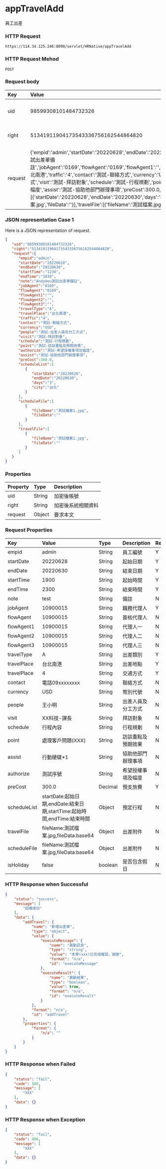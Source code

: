 # appTravelAdd
員工出差

### HTTP Request
```
https://114.34.125.246:8090/servlet/HRNative/appTravelAdd
```

### HTTP Request Mehod
```
POST
```

### Request body
| Key | Value | Type | Description |
|:----------|:-------------|:-----|:------------|
| uid | 98599308101484732326 | String | 需透過appLogin取得
| right | 51341911904173543336756162544864820 | String | 需透過appLogin取得 |
| request | {'empid':'admin','startDate':'20220628','endDate':'20220630','startTime':'1230','endTime':'1830','note':'AndyHou測試出差單備註','jobAgent':'0169','flowAgent':'0169','flowAgent1':'','flowAgent2':'','flowAgent3':'',"travelType":"A",'travelPlace':'台北南港','traffic':'4','contact':'測試-聯絡方式','currency':'USD','isHoliday':false,'people':'測試-出差人員及分工方式','visit':'測試-拜訪對象','schedule':'測試-行程規劃','point':'測試-訪談重點及預期效果','authorize':'測試-希望授權事項及幅度','assist':'測試-協助他部門辦理事項','preCost':300.0,'scheduleList':[{'startDate':'20220628','endDate':'20220630','days':'3','city':'台北'}],'scheduleFile':[{'fileName':'測試檔案.jpg','fileData':''}],'travelFile':[{'fileName':'測試檔案.jpg','fileData':''}]} | Object | 異動條件

### JSON representation Case 1
Here is a JSON representation of request.
```json
{
   "uid":"98599308101484732326",
   "right":"51341911904173543336756162544864820",
   "request":{
      "empid":"admin",
      "startDate":"20220628",
      "endDate":"20220630",
      "startTime":"1230",
      "endTime":"1830",
      "note":"AndyHou測試出差單備註",
      "jobAgent":"0169",
      "flowAgent":"0169",
      "flowAgent1":"",
      "flowAgent2":"",
      "flowAgent3":"",
      "travelType":"A",
      "travelPlace":"台北南港",
      "traffic":"4",
      "contact":"測試-聯絡方式",
      "currency":"USD",
      "people":"測試-出差人員及分工方式",
      "visit":"測試-拜訪對象",
      "schedule":"測試-行程規劃",
      "point":"測試-訪談重點及預期效果",
      "authorize":"測試-希望授權事項及幅度",
      "assist":"測試-協助他部門辦理事項",
      "preCost":300.0,
      "scheduleList":[
         {
            "startDate":"20220628",
            "endDate":"20220630",
            "days":"3",
            "city":"台北"
         }
      ],
      "scheduleFile":[
         {
            "fileName":"測試檔案1.jpg",
            "fileData":""
         }
      ],
      "travelFile":[
         {
            "fileName":"測試檔案2.jpg",
            "fileData":""
         }
      ]
   }
}
```

### Properties
| Property | Type | Description |
|:---------|:-----|:------------|
| uid   | String | 加密後帳號 |
| right | String | 加密後系統相關資料 |
| request | Object | 要求本文 |

### Request Properties
| Key | Value | Type | Description | Required | Format |
|:----------|:-------------|:-----|:------------|:------------|:------------|
| empid | admin | String | 員工編號 | Y | n/a |
| startDate | 20220628 | String | 起始日期 | Y | YYYYmmdd |
| endDate | 20220630 | String | 結束日期 | Y | YYYYmmdd |
| startTime | 1900 | String | 起始時間 | Y | HHmm |  
| endTime | 2300 | String | 結束時間 | Y | HHmm |         
| note | test | String | 備註 | N | n/a |
| jobAgent | 10900015 | String | 職務代理人 | Y | n/a | 
| flowAgent | 10900015 | String | 簽核代理人 | N | n/a | 
| flowAgent1 | 10900015 | String | 代理人一 | N | n/a | 
| flowAgent2 | 10900015 | String | 代理人二 | N | n/a | 
| flowAgent3 | 10900015 | String | 代理人三 | N | n/a | 
| travelType | A | String | 出差類別 | Y | n/a |
| travelPlace | 台北南港 | String | 出差地點 | Y | n/a |
| travelPlace | 4 | String | 交通方式 | Y | n/a |
| contact | 電話09xxxxxxxx | String | 聯絡方式 | N | n/a |
| currency | USD | String | 幣別代號 | N | n/a |
| people | 王小明 | String | 出差人員及分工方式 | N | n/a |
| visit | XX科技-課長 | String | 拜訪對象 | N | n/a |
| schedule | 行程內容 | String | 行程規劃 | N | n/a |
| point | 處理客戶問題(XXX) | String | 訪談重點及預期效果 | N | n/a |
| assist | 行動硬碟*1 | String | 協助他部門辦理事項 | N | n/a |
| authorize | 測試序號 | String | 希望授權事項及幅度 | N | n/a |
| preCost | 300.0 | Decimal | 預支旅費 | Y | n/a |
| scheduleList | startDate:起始日期,endDate:結束日期,startTime:起始時間,endTime:結束時間 | Object | 預定行程 | N | n/a |
| travelFile | fileName:測試檔案.jpg,fileData:base64 | Object | 出差附件 | N | n/a |
| scheduleFile | fileName:測試檔案.jpg,fileData:base64 | Object | 出差附件 | N | n/a |
| isHoliday | false | boolean | 是否包含假日 | N | n/a |

### HTTP Response when Successful
```json
{
    "status": "success",
    "message": [
        "回傳成功"
    ],
    "data": {
        "addTravel": {
            "name": "新增出差單",
            "type": "object",
            "value": {
                "executeMessage": {
                    "name": "異動訊息",
                    "type": "string",
                    "value": "本單(xxx)已完成確認，謝謝",
                    "format": "n/a",
                    "id": "executeMessage"
                },
                "executeResult": {
                    "name": "異動結果",
                    "type": "boolean",
                    "value": true,
                    "format": "n/a",
                    "id": "executeResult"
                }
            },
            "format": "n/a",
            "id": "addTravel"
        },
        "properties": {
            "format": {
                "n/a": ""
            }
        }
    }
}
```

### HTTP Response when Failed
```json
{
    "status": "fail",
    "code": 500,
    "message": [
        "XXX"
    ],
    "data": {}
}
```

### HTTP Response when Exception
```json
{
    "status": "fail",
    "code": 406,
    "message": [
        "XXX"
    ],
    "data": {}
}
```
